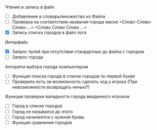 Чтение и запись в файл 
- [ ] Добавление в словарь/множество из Файла 
-[ ] Проверка на соответствие названия города маске <Слово-Слово-Слово-...>  <Слово Слово Слово ...> 
-[x] Запись списка городов в файл лога

Интерфейс

- [x] Запрос путей при  отсутствии стандартных  до файла с городом
- [ ] Запрос города 

Алгоритм выбора города компьютером
- [ ] Функция поиска города в списке городов по первой  букве
- [ ] Проверить есть ли возможность сделать ход у игрока (При невозможности возвращать ничью?) 

Функция проверки валидности города введенного игроком
- [ ] Город в списке городов 
- [ ] Город не назывался до этого 
- [ ] Город  начинается с нужной буквы 
- [ ] Функция  сравнения городов
